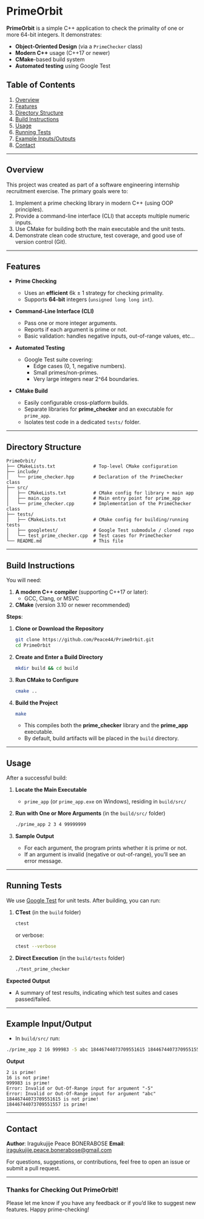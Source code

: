 # PrimeOrbit

**PrimeOrbit** is a simple C++ application to check the primality of one or more 64-bit integers. It demonstrates:

- **Object-Oriented Design** (via a `PrimeChecker` class)
- **Modern C++** usage (C++17 or newer)
- **CMake**-based build system
- **Automated testing** using Google Test

## Table of Contents

1. [Overview](#overview)  
2. [Features](#features)  
3. [Directory Structure](#directory-structure)  
4. [Build Instructions](#build-instructions)  
5. [Usage](#usage)  
6. [Running Tests](#running-tests)  
7. [Example Inputs/Outputs](#example-inputsoutputs)  
8. [Contact](#contact)

---

## Overview

This project was created as part of a software engineering internship recruitment exercise. The primary goals were to:

1. Implement a prime checking library in modern C++ (using OOP principles).  
2. Provide a command-line interface (CLI) that accepts multiple numeric inputs.  
3. Use CMake for building both the main executable and the unit tests.  
4. Demonstrate clean code structure, test coverage, and good use of version control (Git).

---

## Features

- **Prime Checking**  
  - Uses an **efficient** 6k ± 1 strategy for checking primality.  
  - Supports **64-bit** integers (`unsigned long long int`).

- **Command-Line Interface (CLI)**  
  - Pass one or more integer arguments.  
  - Reports if each argument is prime or not.  
  - Basic validation: handles negative inputs, out-of-range values, etc...

- **Automated Testing**  
  - Google Test suite covering:
    - Edge cases (0, 1, negative numbers).  
    - Small primes/non-primes.  
    - Very large integers near 2^64 boundaries.

- **CMake Build**  
  - Easily configurable cross-platform builds.  
  - Separate libraries for **prime_checker** and an executable for `prime_app`.  
  - Isolates test code in a dedicated `tests/` folder.

---

## Directory Structure

```
PrimeOrbit/
├── CMakeLists.txt              # Top-level CMake configuration
├── include/
│   └── prime_checker.hpp       # Declaration of the PrimeChecker class
├── src/
│   ├── CMakeLists.txt          # CMake config for library + main app
│   ├── main.cpp                # Main entry point for prime_app
│   └── prime_checker.cpp       # Implementation of the PrimeChecker class
├── tests/
│   ├── CMakeLists.txt          # CMake config for building/running tests
│   ├── googletest/             # Google Test submodule / cloned repo
│   └── test_prime_checker.cpp  # Test cases for PrimeChecker
└── README.md                   # This file
```

---

## Build Instructions

You will need:

1. **A modern C++ compiler** (supporting C++17 or later):
   - GCC, Clang, or MSVC  
2. **CMake** (version 3.10 or newer recommended)

**Steps**:

1. **Clone or Download the Repository**  
   ```bash
   git clone https://github.com/Peace44/PrimeOrbit.git
   cd PrimeOrbit
   ```
2. **Create and Enter a Build Directory**  
   ```bash
   mkdir build && cd build
   ```
3. **Run CMake to Configure**  
   ```bash
   cmake ..
   ```
4. **Build the Project**  
   ```bash
   make
   ```
   - This compiles both the **prime_checker** library and the **prime_app** executable.  
   - By default, build artifacts will be placed in the `build` directory.

---

## Usage

After a successful build:

1. **Locate the Main Executable**  
   - `prime_app` (or `prime_app.exe` on Windows), residing in `build/src/`

2. **Run with One or More Arguments** (in the `build/src/` folder)  
   ```bash
   ./prime_app 2 3 4 99999999
   ```

3. **Sample Output**  
   - For each argument, the program prints whether it is prime or not.  
   - If an argument is invalid (negative or out-of-range), you’ll see an error message.

---

## Running Tests

We use [Google Test](https://github.com/google/googletest) for unit tests. After building, you can run:

1. **CTest** (in the `build` folder)  
   ```bash
   ctest
   ```
   or verbose:
   ```bash
   ctest --verbose
   ```

2. **Direct Execution** (in the `build/tests` folder)  
   ```bash
   ./test_prime_checker
   ```

**Expected Output**  
- A summary of test results, indicating which test suites and cases passed/failed.

---

## Example Input/Output

- In `build/src/` run:
```bash
./prime_app 2 16 999983 -5 abc 18446744073709551615 18446744073709551557
```
**Output**  
```
2 is prime!
16 is not prime!
999983 is prime!
Error: Invalid or Out-Of-Range input for argument "-5"
Error: Invalid or Out-Of-Range input for argument "abc"
18446744073709551615 is not prime!
18446744073709551557 is prime!
```

---

## Contact

**Author**: Iragukujije Peace BONERABOSE
**Email**: [iragukujije.peace.bonerabose@gmail.com](mailto:iragukujije.peace.bonerabose@gmail.com)

For questions, suggestions, or contributions, feel free to open an issue or submit a pull request.

---

### Thanks for Checking Out PrimeOrbit!

Please let me know if you have any feedback or if you’d like to suggest new features. Happy prime-checking!